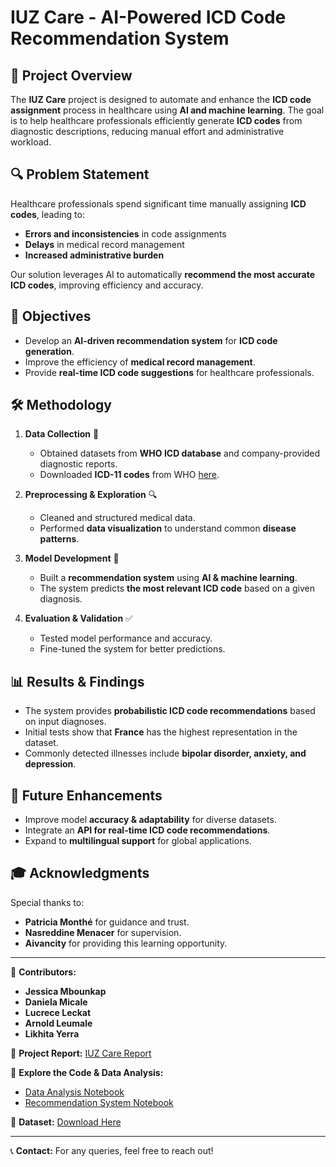 # IUZ Care - AI-Powered ICD Code Recommendation System

## 📌 Project Overview
The **IUZ Care** project is designed to automate and enhance the **ICD code assignment** process in healthcare using **AI and machine learning**. The goal is to help healthcare professionals efficiently generate **ICD codes** from diagnostic descriptions, reducing manual effort and administrative workload.

## 🔍 Problem Statement
Healthcare professionals spend significant time manually assigning **ICD codes**, leading to:
- **Errors and inconsistencies** in code assignments
- **Delays** in medical record management
- **Increased administrative burden**

Our solution leverages AI to automatically **recommend the most accurate ICD codes**, improving efficiency and accuracy.

## 🚀 Objectives
- Develop an **AI-driven recommendation system** for **ICD code generation**.
- Improve the efficiency of **medical record management**.
- Provide **real-time ICD code suggestions** for healthcare professionals.

## 🛠️ Methodology
1. **Data Collection** 📂
   - Obtained datasets from **WHO ICD database** and company-provided diagnostic reports.
   - Downloaded **ICD-11 codes** from WHO [here](https://icd.who.int/browse11/Downloads/Download?fileName=simpletabulation.zip).

2. **Preprocessing & Exploration** 🔍
   - Cleaned and structured medical data.
   - Performed **data visualization** to understand common **disease patterns**.

3. **Model Development** 🤖
   - Built a **recommendation system** using **AI & machine learning**.
   - The system predicts **the most relevant ICD code** based on a given diagnosis.

4. **Evaluation & Validation** ✅
   - Tested model performance and accuracy.
   - Fine-tuned the system for better predictions.

## 📊 Results & Findings
- The system provides **probabilistic ICD code recommendations** based on input diagnoses.
- Initial tests show that **France** has the highest representation in the dataset.
- Commonly detected illnesses include **bipolar disorder, anxiety, and depression**.

## 📌 Future Enhancements
- Improve model **accuracy & adaptability** for diverse datasets.
- Integrate an **API for real-time ICD code recommendations**.
- Expand to **multilingual support** for global applications.

## 🎓 Acknowledgments
Special thanks to:
- **Patricia Monthé** for guidance and trust.
- **Nasreddine Menacer** for supervision.
- **Aivancity** for providing this learning opportunity.

---

📢 **Contributors:**
- **Jessica Mbounkap**
- **Daniela Micale**
- **Lucrece Leckat**
- **Arnold Leumale**
- **Likhita Yerra**

🔗 **Project Report:** [IUZ Care Report](IUZ.careoff.pdf)

🚀 **Explore the Code & Data Analysis:**
- [Data Analysis Notebook](Data_analyse.ipynb)
- [Recommendation System Notebook](Recommendation_system.ipynb)

📌 **Dataset:** [Download Here](https://icd.who.int/browse11/Downloads/Download?fileName=simpletabulation.zip)

---

📞 **Contact:** For any queries, feel free to reach out!

